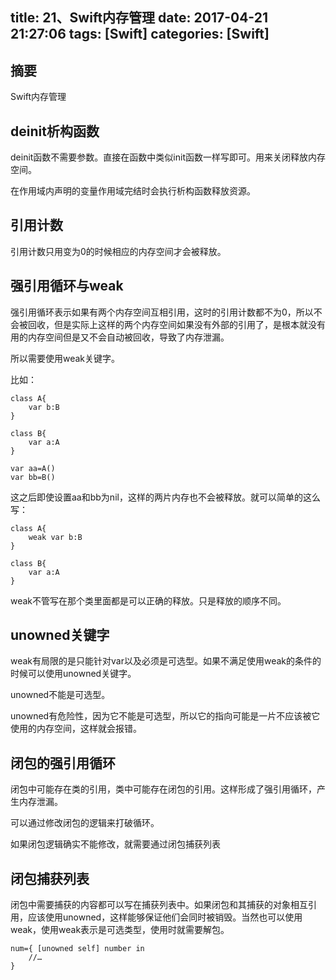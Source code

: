 title: 21、Swift内存管理
date: 2017-04-21 21:27:06
tags: [Swift]
categories: [Swift]
---

## 摘要
Swift内存管理
<!--more-->


## deinit析构函数
	
deinit函数不需要参数。直接在函数中类似init函数一样写即可。用来关闭释放内存空间。
	
在作用域内声明的变量作用域完结时会执行析构函数释放资源。

## 引用计数
	
引用计数只用变为0的时候相应的内存空间才会被释放。

## 强引用循环与weak
	
强引用循环表示如果有两个内存空间互相引用，这时的引用计数都不为0，所以不会被回收，但是实际上这样的两个内存空间如果没有外部的引用了，是根本就没有用的内存空间但是又不会自动被回收，导致了内存泄漏。
	
所以需要使用weak关键字。

比如：

	class A{
		var b:B
	}

	class B{
		var a:A
	}

	var aa=A()
	var bb=B()
	
这之后即使设置aa和bb为nil，这样的两片内存也不会被释放。就可以简单的这么写：

	class A{
		weak var b:B
	}

	class B{
		var a:A
	}
	
weak不管写在那个类里面都是可以正确的释放。只是释放的顺序不同。

## unowned关键字
	
weak有局限的是只能针对var以及必须是可选型。如果不满足使用weak的条件的时候可以使用unowned关键字。
	
unowned不能是可选型。
	
unowned有危险性，因为它不能是可选型，所以它的指向可能是一片不应该被它使用的内存空间，这样就会报错。

## 闭包的强引用循环
	
闭包中可能存在类的引用，类中可能存在闭包的引用。这样形成了强引用循环，产生内存泄漏。
	
可以通过修改闭包的逻辑来打破循环。

如果闭包逻辑确实不能修改，就需要通过闭包捕获列表

## 闭包捕获列表
	
闭包中需要捕获的内容都可以写在捕获列表中。如果闭包和其捕获的对象相互引用，应该使用unowned，这样能够保证他们会同时被销毁。当然也可以使用weak，使用weak表示是可选类型，使用时就需要解包。

	num={ [unowned self] number in
		//…
	}
